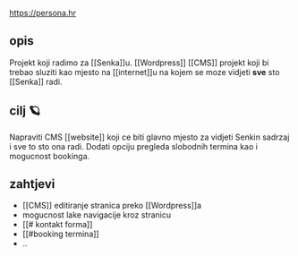 https://persona.hr

## opis

Projekt koji radimo za [[Senka]]u.
[[Wordpress]] [[CMS]] projekt koji bi trebao sluziti kao mjesto na [[internet]]u na kojem se moze vidjeti **sve** sto [[Senka]] radi.

## cilj 🪐

Napraviti CMS [[website]] koji ce biti glavno mjesto za vidjeti Senkin sadrzaj i sve to sto ona radi.
Dodati opciju pregleda slobodnih termina kao i mogucnost bookinga.

## zahtjevi

- [[CMS]] editiranje stranica preko [[Wordpress]]a
- mogucnost lake navigacije kroz stranicu
- [[# kontakt forma]]
- [[#booking termina]]
- ..